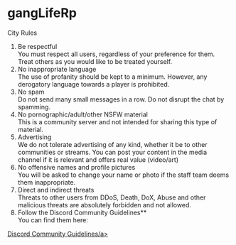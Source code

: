 # gangLifeRp
City Rules
<ol>
  <li>
        Be respectful<br>
        You must respect all users, regardless of your preference for them. Treat others as you would like to be treated yourself.
  </li>

  <li>
        No inappropriate language<br>
        The use of profanity should be kept to a minimum. However, any derogatory language towards a player is prohibited.
  </li>

  <li>
        No spam<br>
        Do not send many small messages in a row. Do not disrupt the chat by spamming.
  </li>

  <li>
        No pornographic/adult/other NSFW material<br>
        This is a community server and not intended for sharing this type of material.
  </li>

  <li>
        Advertising<br>
        We do not tolerate advertising of any kind, whether it be to other communities or streams. You can post your content in the media channel if it is relevant and offers real value (video/art)
  </li>

  <li>
        No offensive names and profile pictures<br>
        You will be asked to change your name or photo if the staff team deems them inappropriate.
  </li>

  <li>
        Direct and indirect threats<br>
        Threats to other users from DDoS, Death, DoX, Abuse and other malicious threats are absolutely forbidden and not allowed.
  </li>

  <li>
        Follow the Discord Community Guidelines**<br>
        You can find them here:
  </li>
</ol>

<a href="https://discordapp.com/guidelines" target="_blank">Discord Community Guidelines/a>
